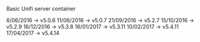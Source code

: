 Basic Unifi server container

6/06/2016 -> v5.0.6
11/06/2016 -> v5.0.7
21/09/2016 -> v5.2.7
15/10/2016 -> v5.2.9
16/12/2016 -> v5.3.8
16/01/2017 -> v5.3.11
10/02/2017 -> v5.4.11
17/04/2017 -> v5.4.14
